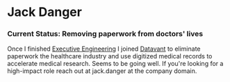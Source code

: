 # Jack Danger

### Current Status: Removing paperwork from doctors' lives

Once I finished [Executive Engineering](https://jackdanger.com/books/executive-engineering/) I joined [Datavant](https://www.datavant.com/) to eliminate paperwork the healthcare industry and use digitized medical records to accelerate medical research. Seems to be going well. If you're looking for a high-impact role reach out at jack.danger at the company domain.
